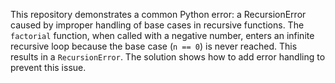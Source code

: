 This repository demonstrates a common Python error: a RecursionError caused by improper handling of base cases in recursive functions. The `factorial` function, when called with a negative number, enters an infinite recursive loop because the base case (`n == 0`) is never reached. This results in a `RecursionError`. The solution shows how to add error handling to prevent this issue.